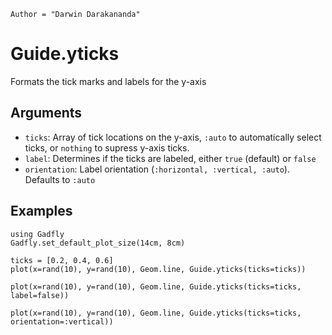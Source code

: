 ```@meta
Author = "Darwin Darakananda"
```

# Guide.yticks

Formats the tick marks and labels for the y-axis

## Arguments
  * `ticks`: Array of tick locations on the y-axis, `:auto` to automatically
    select ticks, or `nothing` to supress y-axis ticks.
  * `label`: Determines if the ticks are labeled, either
    `true` (default) or `false`
  * `orientation`: Label orientation
    (`:horizontal, :vertical, :auto`). Defaults to `:auto`

## Examples

```@setup 1
using Gadfly
Gadfly.set_default_plot_size(14cm, 8cm)
```

```@example 1
ticks = [0.2, 0.4, 0.6]
plot(x=rand(10), y=rand(10), Geom.line, Guide.yticks(ticks=ticks))
```

```@example 1
plot(x=rand(10), y=rand(10), Geom.line, Guide.yticks(ticks=ticks, label=false))
```

```@example 1
plot(x=rand(10), y=rand(10), Geom.line, Guide.yticks(ticks=ticks, orientation=:vertical))
```
